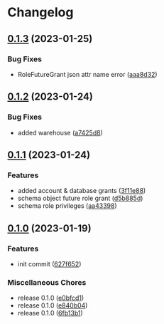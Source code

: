 # Changelog

## [0.1.3](https://github.com/Tsanton/goflake-client/compare/v0.1.2...v0.1.3) (2023-01-25)


### Bug Fixes

* RoleFutureGrant json attr name error ([aaa8d32](https://github.com/Tsanton/goflake-client/commit/aaa8d32c2f957785e387fc662f50acf838dd2760))

## [0.1.2](https://github.com/Tsanton/goflake-client/compare/v0.1.1...v0.1.2) (2023-01-24)


### Bug Fixes

* added warehouse ([a7425d8](https://github.com/Tsanton/goflake-client/commit/a7425d85d2f1a5a1ab5e07fbd10a3cfbb1608fb4))

## [0.1.1](https://github.com/Tsanton/goflake-client/compare/v0.1.0...v0.1.1) (2023-01-24)


### Features

* added account & database grants ([3f11e88](https://github.com/Tsanton/goflake-client/commit/3f11e88a9744ed83aa0e926bde141460ae0156b4))
* schema object future role grant ([d5b885d](https://github.com/Tsanton/goflake-client/commit/d5b885d0136c45ded8b73a04606ef22972ef4301))
* schema role privileges ([aa43398](https://github.com/Tsanton/goflake-client/commit/aa43398d156a725933d6d3cb6ae3aa03a6b58b3d))

## [0.1.0](https://github.com/Tsanton/goflake-client/compare/v0.1.0...v0.1.0) (2023-01-19)


### Features

* init commit ([627f652](https://github.com/Tsanton/goflake-client/commit/627f652386803bb23ac3c390ee8d31e9d5eefb51))


### Miscellaneous Chores

* release 0.1.0 ([e0bfcd1](https://github.com/Tsanton/goflake-client/commit/e0bfcd1838fa856c53b2aa6bbf1c63135ba2c73c))
* release 0.1.0 ([e840b04](https://github.com/Tsanton/goflake-client/commit/e840b04f425092594ba8465c2f7b9a3804064fe5))
* release 0.1.0 ([6fb13b1](https://github.com/Tsanton/goflake-client/commit/6fb13b15822f16dec20880b6116a9cc374d69386))
